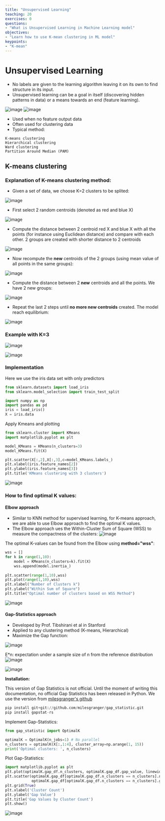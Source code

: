 ```yaml
---
title: "Unsupervised Learning"
teaching: 20
exercises: 0
questions:
- "What is Unsupervised Learning in Machine Learning model"
objectives:
- "Learn how to use K-mean clustering in ML model"
keypoints:
- "K-mean"
---
```


# Unsupervised Learning

- No labels are given to the learning algorithm leaving it on its own to find structure in its input. 
- Unsupervised learning can be a goal in itself (discovering hidden patterns in data) or a means towards an end (feature learning).

![image](https://user-images.githubusercontent.com/43855029/114584282-82c1fc80-9c50-11eb-9342-41e5592e7b67.png) ![image](https://user-images.githubusercontent.com/43855029/114584314-89507400-9c50-11eb-9c54-5a589075fd48.png)

- Used when no feature output data
- Often used for clustering data
- Typical method:
```
K-means clustering
Hierarchical clustering
Ward clustering
Partition Around Median (PAM)
```
## K-means clustering
### Explanation of K-means clustering method:
- Given a set of data, we choose K=2 clusters to be splited:

![image](https://user-images.githubusercontent.com/43855029/114584415-a5ecac00-9c50-11eb-8919-807f83ddf23a.png)

- First select 2 random centroids (denoted as red and blue X)

![image](https://user-images.githubusercontent.com/43855029/114584573-d16f9680-9c50-11eb-9dc4-8d918919f565.png)

- Compute the distance between 2 centroid red X and blue X with all the points (for instance using Euclidean distance) and compare with each other. 2 groups are created with shorter distance to 2 centroids

![image](https://user-images.githubusercontent.com/43855029/114584860-0bd93380-9c51-11eb-9afc-3bb9510e9c34.png)

- Now recompute the **new** centroids of the 2 groups (using mean value of all points in the same groups):

![image](https://user-images.githubusercontent.com/43855029/114585002-34f9c400-9c51-11eb-83e0-b5769abf6cd3.png)

- Compute the distance between 2 **new** centroids and all the points. We have 2 new groups:

![image](https://user-images.githubusercontent.com/43855029/114585030-3b883b80-9c51-11eb-8f69-29f6e406e215.png)

- Repeat the last 2 steps until **no more new centroids** created. The model reach equilibrium:

![image](https://user-images.githubusercontent.com/43855029/114585223-6b374380-9c51-11eb-8663-27474956ec61.png)

### Example with K=3
![image](https://user-images.githubusercontent.com/43855029/114585361-8e61f300-9c51-11eb-965e-dc4d57e9c0eb.png)

![image](https://user-images.githubusercontent.com/43855029/114585502-b81b1a00-9c51-11eb-8015-973216b450ce.png)

### Implementation
Here we use the iris data set with only predictors
```python
from sklearn.datasets import load_iris
from sklearn.model_selection import train_test_split

import numpy as np
import pandas as pd
iris = load_iris()
X = iris.data
```

Apply Kmeans and plotting
```python
from sklearn.cluster import KMeans
import matplotlib.pyplot as plt

model_KMeans = KMeans(n_clusters=3)
model_KMeans.fit(X)

plt.scatter(X[:,2],X[:,3],c=model_KMeans.labels_)
plt.xlabel(iris.feature_names[2])
plt.ylabel(iris.feature_names[3])
plt.title('KMeans clustering with 3 clusters')
```

![image](https://user-images.githubusercontent.com/43855029/115735833-c99ea900-a358-11eb-87d8-774efc7fa459.png)

### How to find optimal K values:
#### Elbow approach
- Similar to KNN method for supervised learning, for K-means approach, we are able to use Elbow approach to find the optimal K values.
- The Elbow approach ues the Within-Cluster Sum of Square (WSS) to measure the compactness of the clusters:
![image](https://user-images.githubusercontent.com/43855029/114587068-4d6ade00-9c53-11eb-932d-0de0c9edef83.png)

The optimal K-values can be found from the Elbow using **method="wss"**:
```python
wss = []
for k in range(1,10):
    model = KMeans(n_clusters=k).fit(X)
    wss.append(model.inertia_)
    
plt.scatter(range(1,10),wss)
plt.plot(range(1,10),wss)
plt.xlabel("Number of Clusters k")
plt.ylabel("Within Sum of Square")
plt.title("Optimal number of clusters based on WSS Method")
```
![image](https://user-images.githubusercontent.com/43855029/115737965-9b21cd80-a35a-11eb-9bcd-0d63e685ec0f.png)

#### Gap-Statistics approach
- Developed by Prof. Tibshirani et al in Stanford
- Applied to any clustering method (K-means, Hierarchical)
- Maximize the Gap function:

![image](https://user-images.githubusercontent.com/43855029/114586376-95d5cc00-9c52-11eb-9b71-ed330cfc50bc.png)

E*n: expectation under a sample size of n from the reference distribution
![image](https://user-images.githubusercontent.com/43855029/114586396-9b331680-9c52-11eb-9b83-955aa256e623.png)

![image](https://user-images.githubusercontent.com/43855029/114586456-af771380-9c52-11eb-9fdb-99cc8df854fb.png)

**Installation:**

This version of Gap Statistics is not official. Until the moment of writing this documentation, no official Gap Statistics has been released in Python.
We use the version from [milesgranger's github](https://github.com/milesgranger/gap_statistic)
```python
pip install git+git://github.com/milesgranger/gap_statistic.git
pip install gapstat-rs
```
Implement Gap-Statistics:
```python
from gap_statistic import OptimalK

optimalK = OptimalK(n_jobs=1) # No parallel
n_clusters = optimalK(X[:,1:4], cluster_array=np.arange(1, 15))
print('Optimal clusters: ', n_clusters)
```

Plot Gap-Statistics:
```python
import matplotlib.pyplot as plt
plt.plot(optimalK.gap_df.n_clusters, optimalK.gap_df.gap_value, linewidth=3)
plt.scatter(optimalK.gap_df[optimalK.gap_df.n_clusters == n_clusters].n_clusters,
            optimalK.gap_df[optimalK.gap_df.n_clusters == n_clusters].gap_value, s=250, c='r')
plt.grid(True)
plt.xlabel('Cluster Count')
plt.ylabel('Gap Value')
plt.title('Gap Values by Cluster Count')
plt.show()
```
![image](https://user-images.githubusercontent.com/43855029/115745658-a298a500-a361-11eb-8071-6af68f7eb428.png)
